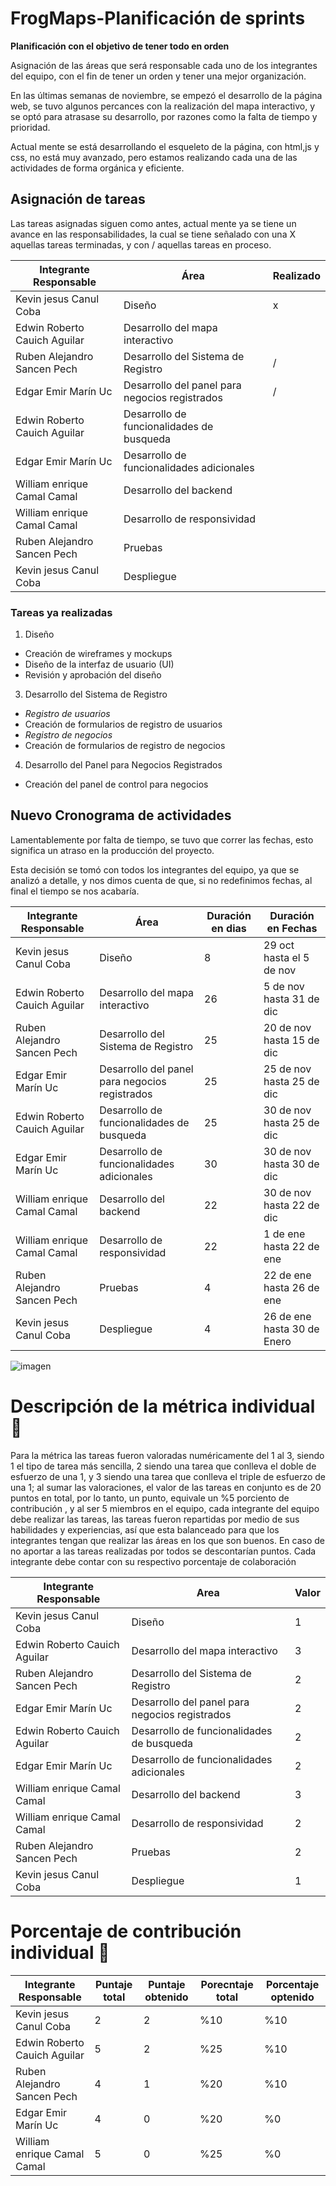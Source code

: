 # FrogMaps-Planificación de sprints
**Planificación con el objetivo de tener todo en orden**

Asignación de las áreas que será responsable cada uno de los integrantes del equipo, con el fin de tener un orden y tener una mejor organización. 

En las últimas semanas de noviembre, se empezó el desarrollo de la página web, se tuvo algunos percances con la realización del mapa interactivo, y se optó para atrasase su desarrollo, por razones como la falta de tiempo y prioridad. 

Actual mente se está desarrollando el esqueleto de la página, con html,js y css, no está muy avanzado, pero estamos realizando cada una de las actividades de forma orgánica y eficiente. 

## Asignación de tareas

Las tareas asignadas siguen como antes, actual mente ya se tiene un avance en las responsabilidades, la cual se tiene señalado 
con una X aquellas tareas terminadas, y con / aquellas tareas en proceso.


| Integrante Responsable| Área |Realizado|
|---|---|---|
| Kevin jesus Canul Coba | Diseño |x| 
| Edwin Roberto Cauich Aguilar| Desarrollo del mapa interactivo || 
| Ruben Alejandro Sancen Pech| Desarrollo del Sistema de Registro |/| 
| Edgar Emir Marín Uc | Desarrollo del panel para negocios registrados |/| 
| Edwin Roberto Cauich Aguilar | Desarrollo de funcionalidades de busqueda|| 
| Edgar Emir Marín Uc | Desarrollo de funcionalidades adicionales || 
| William enrique Camal Camal | Desarrollo del backend || 
| William enrique Camal Camal | Desarrollo de responsividad  || 
| Ruben Alejandro Sancen Pech | Pruebas | | 
| Kevin jesus Canul Coba | Despliegue | | 

### Tareas ya realizadas 
1.	Diseño
* Creación de wireframes y mockups
* Diseño de la interfaz de usuario (UI)
* Revisión y aprobación del diseño
3.	Desarrollo del Sistema de Registro
* *Registro de usuarios*
*  Creación de formularios de registro de usuarios
* *Registro de negocios*
* Creación de formularios de registro de negocios
4.	Desarrollo del Panel para Negocios Registrados
* Creación del panel de control para negocios

## Nuevo Cronograma de actividades

Lamentablemente por falta de tiempo, se tuvo que correr las fechas, esto significa un atraso en la producción del proyecto. 

Esta decisión se tomó con todos los integrantes del equipo, ya que se analizó a detalle, y nos dimos cuenta de que, si no redefinimos fechas, al final el tiempo se nos acabaría.

| Integrante Responsable| Área |Duración en dias| Duración en Fechas|
|---|---|---|---|
| Kevin jesus Canul Coba | Diseño|8|29 oct hasta el 5 de nov|
| Edwin Roberto Cauich Aguilar| Desarrollo del mapa interactivo |26|5 de nov hasta 31 de dic|
| Ruben Alejandro Sancen Pech| Desarrollo del Sistema de Registro |25|20 de nov hasta 15 de dic|
| Edgar Emir Marín Uc | Desarrollo del panel para negocios registrados |25|25 de nov hasta 25 de dic|
| Edwin Roberto Cauich Aguilar | Desarrollo de funcionalidades de busqueda|25|30 de nov hasta 25 de dic|
| Edgar Emir Marín Uc | Desarrollo de funcionalidades adicionales |30|30 de nov hasta 30 de dic|
| William enrique Camal Camal | Desarrollo del backend |22|30 de nov hasta 22 de dic|
| William enrique Camal Camal | Desarrollo de responsividad  |22|1 de ene hasta 22 de ene|
| Ruben Alejandro Sancen Pech | Pruebas |4|22 de ene hasta 26 de ene|
| Kevin jesus Canul Coba | Despliegue |4|26 de ene hasta 30 de Enero|



![imagen](https://github.com/user-attachments/assets/42343f54-84b3-4370-addc-02acfb280d18)


# Descripción de la métrica individual 📝
Para la métrica las tareas fueron valoradas numéricamente del 1 al 3, 
siendo 1 el tipo de tarea más sencilla, 2 siendo una tarea que conlleva
 el doble de esfuerzo de una 1, y 3 siendo una tarea que conlleva el triple 
 de esfuerzo de una 1; al sumar las valoraciones, el valor de las tareas en conjunto 
 es de 20 puntos en total, por lo tanto, un punto, equivale un %5 porciento de contribución
  , y al ser 5 miembros en el equipo, cada integrante del equipo debe realizar
  las tareas, las tareas fueron repartidas por medio de sus habilidades y experiencias, así que esta balanceado
  para que los integrantes tengan que realizar las áreas en los que son buenos.
   En caso de no aportar a las tareas realizadas por todos se descontarían puntos. 
   Cada integrante debe contar con su respectivo porcentaje de colaboración


| Integrante Responsable| Area |Valor|
|---|---|---|
| Kevin jesus Canul Coba | Diseño |1| 
| Edwin Roberto Cauich Aguilar| Desarrollo del mapa interactivo |3| 
| Ruben Alejandro Sancen Pech| Desarrollo del Sistema de Registro |2| 
| Edgar Emir Marín Uc | Desarrollo del panel para negocios registrados |2| 
| Edwin Roberto Cauich Aguilar | Desarrollo de funcionalidades de busqueda|2| 
| Edgar Emir Marín Uc | Desarrollo de funcionalidades adicionales |2| 
| William enrique Camal Camal | Desarrollo del backend |3| 
| William enrique Camal Camal | Desarrollo de responsividad  |2| 
| Ruben Alejandro Sancen Pech | Pruebas |2| 
| Kevin jesus Canul Coba | Despliegue |1| 

# Porcentaje de contribución individual 📝

| Integrante Responsable| Puntaje total |Puntaje obtenido |Porecntaje total|Porcentaje optenido |
|---|---|---|---|---|
| Kevin jesus Canul Coba |2 |2|%10|%10|
| Edwin Roberto Cauich Aguilar|5|2|%25|%10|
| Ruben Alejandro Sancen Pech|4|1|%20|%10|
| Edgar Emir Marín Uc |4|0|%20|%0|
| William enrique Camal Camal | 5|0|%25|%0|
